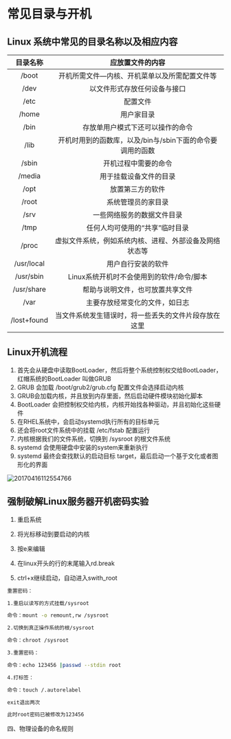 [//]: # (哈哈我是注释，不会在浏览器中显示。
  Date: 2022-01-18 22:09:13
  LastEditors: gyg
  LastEditTime: 2022-01-18 22:27:39
  FilePath: \test\1_16@常见目录与开机.mm.md
)

# 常见目录与开机

## Linux 系统中常见的目录名称以及相应内容

|  目录名称   |                     应放置文件的内容                      |
| :---------: | :-------------------------------------------------------: |
|    /boot    |       开机所需文件—内核、开机菜单以及所需配置文件等       |
|    /dev     |               以文件形式存放任何设备与接口                |
|    /etc     |                         配置文件                          |
|    /home    |                        用户家目录                         |
|    /bin     |             存放单用户模式下还可以操作的命令              |
|    /lib     | 开机时用到的函数库，以及/bin与/sbin下面的命令要调用的函数 |
|    /sbin    |                   开机过程中需要的命令                    |
|   /media    |                  用于挂载设备文件的目录                   |
|    /opt     |                     放置第三方的软件                      |
|    /root    |                    系统管理员的家目录                     |
|    /srv     |                一些网络服务的数据文件目录                 |
|    /tmp     |              任何人均可使用的“共享”临时目录               |
|    /proc    |  虚拟文件系统，例如系统内核、进程、外部设备及网络状态等   |
| /usr/local  |                    用户自行安装的软件                     |
|  /usr/sbin  |         Linux系统开机时不会使用到的软件/命令/脚本         |
| /usr/share  |             帮助与说明文件，也可放置共享文件              |
|    /var     |              主要存放经常变化的文件，如日志               |
| /lost+found |   当文件系统发生错误时，将一些丢失的文件片段存放在这里    |

## Linux开机流程

1. 首先会从硬盘中读取BootLoader，然后将整个系统控制权交给BootLoader，红帽系统的BootLoader 叫做GRUB
2. GRUB 会加载 /boot/grub2/grub.cfg 配置文件会选择启动内核
3. GRUB会加载内核，并且放到内存里面，然后启动硬件模块初始化脚本
4. BootLoader 会把控制权交给内核，内核开始找各种驱动，并且初始化这些硬件
5. 在RHEL系统中，会启动systemd执行所有的目标单元
6. 还会将root文件系统中的挂载 /etc/fstab 配置运行
7. 内核根据我们的文件系统，切换到 /sysroot 的根文件系统
8. systemd 会使用硬盘中安装的system来重新执行
9. systemd 最终会查找默认的启动目标 target，最后启动一个基于文化或者图形化的界面

![20170416112554766](https://s2.loli.net/2022/01/18/nBKirZRswPGxgL2.jpg)

## 强制破解Linux服务器开机密码实验

1. 重启系统

2. 将光标移动到要启动的内核

3. 按e来编辑

4. 在linux开头的行的末尾输入rd.break

5. ctrl+x继续启动，自动进入swith_root

```bash
重置密码：

1.重启以读写的方式挂载/sysroot

命令：mount -o remount,rw /sysroot

2.切换到真正操作系统的根/sysroot

命令：chroot /sysroot

3.重置密码：

命令：echo 123456 |passwd --stdin root

4.打标签：

命令：touch /.autorelabel

exit退出两次

此时root密码已被修改为123456
```

四、物理设备的命名规则
